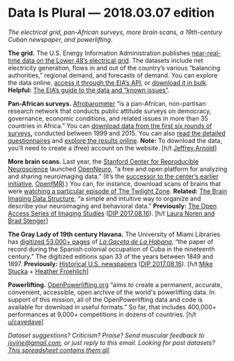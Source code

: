 Data Is Plural — 2018.03.07 edition
===================================

*The electrical grid, pan-African surveys, more brain scans, a 19th-century Cuban newspaper, and powerlifting.*


__The grid.__ The U.S. Energy Information Administration publishes [near-real-time data on the Lower 48’s electrical grid](https://www.eia.gov/realtime_grid/). The datasets include net electricity generation, flows in and out of the country’s various “balancing authorities,” regional demand, and forecasts of demand. You can explore the data online, [access it through the EIA’s API](https://www.eia.gov/opendata/qb.php?category=2123635), or [download it in bulk](https://www.eia.gov/opendata/bulkfiles.php). __Helpful:__ [The EIA’s guide to the data and “known issues”](https://www.eia.gov/realtime_grid/docs/UserGuideAndKnownIssues.pdf).


__Pan-African surveys.__ [Afrobarometer](http://www.afrobarometer.org/about) “is a pan-African, non-partisan research network that conducts public attitude surveys on democracy, governance, economic conditions, and related issues in more than 35 countries in Africa.” You can [download data from the first six rounds of surveys](http://www.afrobarometer.org/data/merged-data)__,__ conducted between 1999 and 2015. You can also [read the detailed questionnaires](http://www.afrobarometer.org/surveys-and-methods/questionnaires) and [explore the results online](http://afrobarometer.org/online-data-analysis/getting-started). __Note:__ To download the data, you’ll need to create a (free) account on the website. [h/t [Jeffrey Arnold](https://github.com/jrnold/afrobarometer)]


__More brain scans.__ Last year, the [Stanford Center for Reproducible Neuroscience](http://reproducibility.stanford.edu/about-us/) launched [OpenNeuro](https://openneuro.org/faq), “a free and open platform for analyzing and sharing neuroimaging data.” (It’s the [successor to the center’s earlier initiative](http://reproducibility.stanford.edu/openfmri-becomes-openneuro/), [OpenfMRI](https://openfmri.org/).) You can, for instance, download scans of brains that were [watching a particular episode of The Twilight Zone](https://openneuro.org/datasets/ds001145/versions/00001). __Related:__ [The Brain Imaging Data Structure](http://bids.neuroimaging.io/), “a simple and intuitive way to organize and describe your neuroimaging and behavioral data.” __Previously:__ [The Open Access Series of Imaging Studies](http://www.oasis-brains.org/) ([DIP 2017.08.16](https://tinyletter.com/data-is-plural/letters/data-is-plural-2017-08-16-edition)). [h/t [Laura Noren and Brad Stenger](https://cds.nyu.edu/newsletter/)]


__The Gray Lady of 19th century Havana.__ The University of Miami Libraries has [digitized 53,000+ pages](https://github.com/UMiamiLibraries/collections-as-data/tree/master/LaGaceta) of *[La Gaceta de La Habana](http://merrick.library.miami.edu/cubanHeritage/cubanlaw/lagaceta.php)*, “the paper of record during the Spanish colonial occupation of Cuba in the nineteenth century.” The digitized editions span 33 of the years between 1849 and 1897. __Previously:__ [Historical U.S. newspapers](https://chroniclingamerica.loc.gov/about/) ([DIP 2017.08.16](https://tinyletter.com/data-is-plural/letters/data-is-plural-2017-08-16-edition)). [h/t [Mike Stucka](https://twitter.com/MikeStucka) + [Heather Froehlich](https://twitter.com/heatherfro/status/969658558206873600)]


__Powerlifting.__ [OpenPowerlifting.org](http://www.openpowerlifting.org/data.html) “aims to create a permanent, accurate, convenient, accessible, open archive of the world's powerlifting data. In support of this mission, all of the OpenPowerlifting data and code is available for download in useful formats.” So far, that includes 400,000+ performances at 9,000+ competitions in dozens of countries. [h/t [u/cavedave](https://www.reddit.com/r/datasets/comments/7uqn4i/powerlifting_data/)]


*Dataset suggestions? Criticism? Praise? Send muscular feedback to <jsvine@gmail.com>, or just reply to this email. Looking for past datasets? [This spreadsheet contains them all](https://docs.google.com/spreadsheets/d/1wZhPLMCHKJvwOkP4juclhjFgqIY8fQFMemwKL2c64vk).*